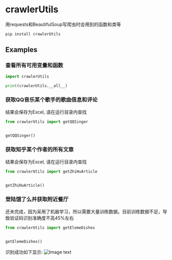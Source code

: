 # crawlerUtils
用requests和BeautifulSoup写爬虫时会用到的函数和类等

```shell
pip install crawlerUtils
```

## Examples

### 查看所有可用变量和函数
```python
import crawlerUtils

print(crawlerUtils.__all__)
```

### 获取QQ音乐某个歌手的歌曲信息和评论
结果会保存为Excel, 请在运行目录内查找
```python
from crawlerUtils import getQQSinger


getQQSinger()
```

### 获取知乎某个作者的所有文章
结果会保存为Excel, 请在运行目录内查找
```python
from crawlerUtils import getZhiHuArticle


getZhiHuArticle()
```

### 登陆饿了么并获取附近餐厅
还未完成，因为采用了机器学习，所以需要大量训练数据。目前训练数据不足，导致验证码识别准确度不高45%左右
```python
from crawlerUtils import getElemeDishes


getElemeDishes()
```

识别成功如下显示:
![Image text](https://img-blog.csdnimg.cn/20190302190942567.png?x-oss-process=image/watermark,type_ZmFuZ3poZW5naGVpdGk,shadow_10,text_aHR0cHM6Ly9ibG9nLmNzZG4ubmV0L3dlaXhpbl80MTg0NTUzMw==,size_16,color_FFFFFF,t_70)
